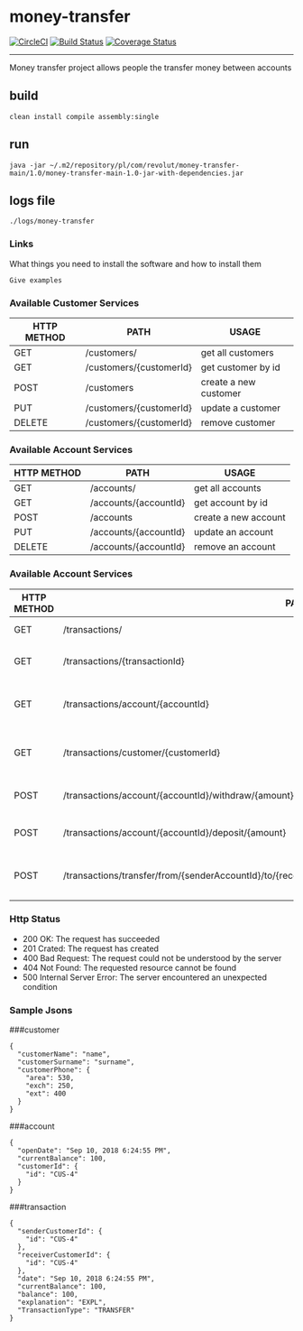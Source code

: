 # money-transfer 

[![CircleCI](https://circleci.com/gh/burakfahri/money-transfer.svg?style=svg)](https://circleci.com/gh/burakfahri/money-transfer) [![Build Status](https://travis-ci.org//burakfahri/money-transfer.svg?branch=master)](https://travis-ci.org/burakfahri/money-transfer) [![Coverage Status](https://coveralls.io/repos/github/burakfahri/money-transfer/badge.svg?branch=master)](https://coveralls.io/github/burakfahri/money-transfer?branch=master)

---
Money transfer project allows people the transfer money between accounts

## build

```
clean install compile assembly:single
```
## run

```
java -jar ~/.m2/repository/pl/com/revolut/money-transfer-main/1.0/money-transfer-main-1.0-jar-with-dependencies.jar
```
## logs file
```
./logs/money-transfer
```
### Links

What things you need to install the software and how to install them

```
Give examples
```

### Available Customer Services

| HTTP METHOD | PATH | USAGE |
| -----------| ------ | ------ |
| GET | /customers/ | get all customers | 
| GET | /customers/{customerId} | get customer by id | 
| POST | /customers | create a new customer | 
| PUT | /customers/{customerId} | update a customer | 
| DELETE | /customers/{customerId} | remove customer | 

### Available Account Services

| HTTP METHOD | PATH | USAGE |
| -----------| ------ | ------ |
| GET | /accounts/ | get all accounts | 
| GET | /accounts/{accountId} | get account by id | 
| POST | /accounts | create a new account | 
| PUT | /accounts/{accountId} | update an account | 
| DELETE | /accounts/{accountId} | remove an account | 

### Available Account Services

| HTTP METHOD | PATH | USAGE |
| -----------| ------ | ------ |
| GET | /transactions/ | get all transactions | 
| GET | /transactions/{transactionId} | get transaction by id | 
| GET | /transactions/account/{accountId} | get transaction by account id |
| GET | /transactions/customer/{customerId} | get transaction by customer id | 
| POST | /transactions/account/{accountId}/withdraw/{amount} | withdraw money from account | 
| POST | /transactions/account/{accountId}/deposit/{amount} | deposit money from account | 
| POST | /transactions/transfer/from/{senderAccountId}/to/{receiverAccountId}/amount/{amount}/comment/{comment} | transfer money from one acount to another | 

### Http Status
- 200 OK: The request has succeeded
- 201 Crated: The request has created
- 400 Bad Request: The request could not be understood by the server 
- 404 Not Found: The requested resource cannot be found
- 500 Internal Server Error: The server encountered an unexpected condition 

### Sample Jsons

###customer
```
{
  "customerName": "name",
  "customerSurname": "surname",
  "customerPhone": {
    "area": 530,
    "exch": 250,
    "ext": 400
  }
}
```
###account
```
{
  "openDate": "Sep 10, 2018 6:24:55 PM",
  "currentBalance": 100,
  "customerId": {
    "id": "CUS-4"
  }
}
```
###transaction
```
{
  "senderCustomerId": {
    "id": "CUS-4"
  },
  "receiverCustomerId": {
    "id": "CUS-4"
  },
  "date": "Sep 10, 2018 6:24:55 PM",  
  "currentBalance": 100,
  "balance": 100,
  "explanation": "EXPL",
  "TransactionType": "TRANSFER"
}
```